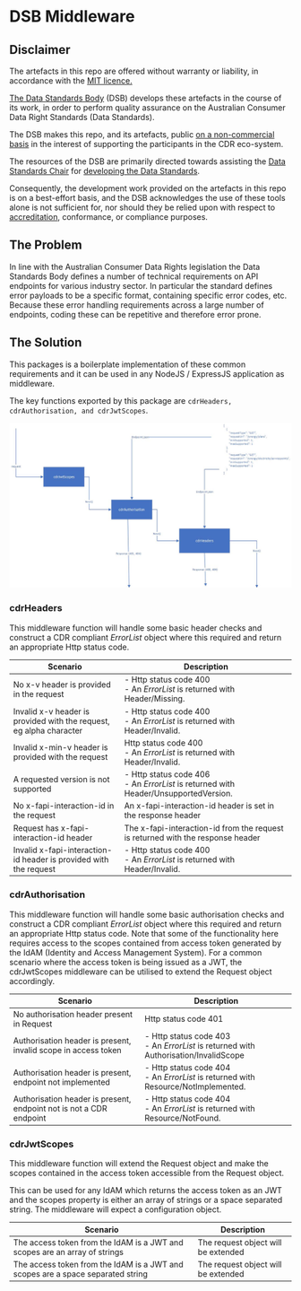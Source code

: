 # DSB Middleware

## Disclaimer

The artefacts in this repo are offered without warranty or liability, in accordance with the [MIT licence.](https://github.com/ConsumerDataStandardsAustralia/java-artefacts/blob/master/LICENSE)

[The Data Standards Body](https://www.csiro.au/en/News/News-releases/2018/Data61-appointed-to-Data-Standards-Body-role)
(DSB) develops these artefacts in the course of its work, in order to perform quality assurance on the Australian Consumer Data Right Standards (Data Standards).

The DSB makes this repo, and its artefacts, public [on a non-commercial basis](https://github.com/ConsumerDataStandardsAustralia/java-artefacts/blob/master/LICENSE)
in the interest of supporting the participants in the CDR eco-system.

The resources of the DSB are primarily directed towards assisting the [Data Standards Chair](https://consumerdatastandards.gov.au/about/)
for [developing the Data Standards](https://github.com/ConsumerDataStandardsAustralia/standards).

Consequently, the development work provided on the artefacts in this repo is on a best-effort basis,
and the DSB acknowledges the use of these tools alone is not sufficient for, nor should they be relied upon
with respect to [accreditation](https://www.accc.gov.au/focus-areas/consumer-data-right-cdr-0/cdr-draft-accreditation-guidelines),
conformance, or compliance purposes.

## The Problem

In line with the Australian Consumer Data Rights legislation the Data Standards Body defines a number of technical requirements on API endpoints for various industry sector. In particular the standard defines error payloads to be a specific format, containing specific error codes, etc.
Because these error handling requirements across a large number of endpoints, coding these can be repetitive and therefore error prone.

## The Solution

This packages is a boilerplate implementation of these common requirements and it can be used in any NodeJS / ExpressJS application as middleware.

The key functions exported by this package are `cdrHeaders, cdrAuthorisation, and cdrJwtScopes`.

<img src="./images/MiddleWareDesign.jpg" width=600>

### cdrHeaders

This middleware function will handle some basic header checks and construct a CDR compliant *ErrorList* object where this required and return an appropriate Http status code.

| Scenario      | Description |
| ----------- | ----------- |
| No x-v header is provided in the request    | - Http status code 400 </br> - An *ErrorList* is returned with Header/Missing.    |
| Invalid x-v header is provided with the request, eg alpha character   | - Http status code 400 </br> - An *ErrorList* is returned with Header/Invalid. |
| Invalid x-min-v header is provided with the request |  Http status code 400 </br> - An *ErrorList* is returned with Header/Invalid. |
| A requested version is not supported | - Http status code 406 </br> - An *ErrorList* is returned with Header/UnsupportedVersion. |
| No x-fapi-interaction-id  in the request    | An x-fapi-interaction-id header is set in the response header    |
| Request has x-fapi-interaction-id header    | The x-fapi-interaction-id from the request is returned with the response header   |
| Invalid x-fapi-interaction-id header is provided with the request  | - Http status code 400 </br> - An *ErrorList* is returned with Header/Invalid. |

### cdrAuthorisation

This middleware function will handle some basic authorisation checks and construct a CDR compliant *ErrorList* object where this required and return an appropriate Http status code.
Note that some of the functionality here requires access to the scopes contained from access token generated by the IdAM  (Identity and Access Management System).  For a common scenario where the access token is being issued as a JWT, the cdrJwtScopes middleware can be utilised to extend the Request object accordingly.


| Scenario      | Description |
| ----------- | ----------- |
| No authorisation header present in Request     | Http status code 401       |
| Authorisation header is present, invalid scope in access token   | - Http status code 403 </br> - An *ErrorList* is returned with Authorisation/InvalidScope |
| Authorisation header is present, endpoint not implemented | - Http status code 404 </br> - An *ErrorList* is returned with Resource/NotImplemented. |
| Authorisation header is present, endpoint not is not a CDR endpoint | - Http status code 404 </br> - An *ErrorList* is returned with Resource/NotFound. |

### cdrJwtScopes

This middleware function will extend the Request object and make the scopes contained in the access token accessible from the Request object.

This can be used for any IdAM which returns the access token as an JWT and the scopes property is either an array of strings or a space separated string.
The middleware will expect a configuration object.

| Scenario      | Description |
| ----------- | ----------- |
| The access token from the IdAM is a JWT and scopes are an array of strings    | The request object will be extended      |
| The access token from the IdAM is a JWT and scopes are a space separated string   |The request object will be extended  |